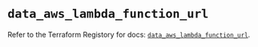 # `data_aws_lambda_function_url`

Refer to the Terraform Registory for docs: [`data_aws_lambda_function_url`](https://registry.terraform.io/providers/hashicorp/aws/5.13.0/docs/data-sources/lambda_function_url).
